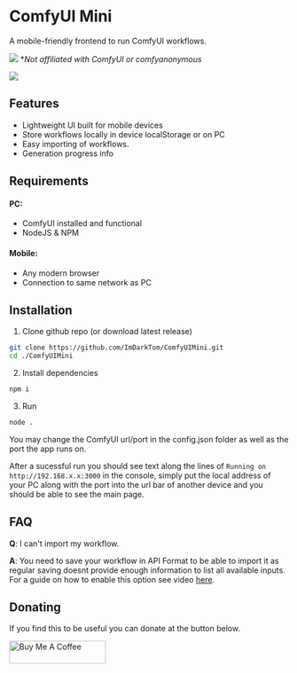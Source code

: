 # ComfyUI Mini
A mobile-friendly frontend to run ComfyUI workflows.

![](https://repository-images.githubusercontent.com/681240572/8c2ca9fa-921d-4490-959d-669c543ace4c)
\**Not affiliated with ComfyUI or comfyanonymous*

![](https://github.com/user-attachments/assets/f5356183-6f82-45ed-acab-82b015e22496)
## Features
- Lightweight UI built for mobile devices
- Store workflows locally in device localStorage or on PC
- Easy importing of workflows.
- Generation progress info
## Requirements
#### PC:
- ComfyUI installed and functional
- NodeJS & NPM
#### Mobile:
- Any modern browser
- Connection to same network as PC
## Installation

1. Clone github repo (or download latest release)

```bash
git clone https://github.com/ImDarkTom/ComfyUIMini.git
cd ./ComfyUIMini
```

2. Install dependencies

```bash
npm i
```

3. Run

```bash
node .
```

You may change the ComfyUI url/port in the config.json folder as well as the port the app runs on.

After a sucessful run you should see text along the lines of `Running on http://192.168.x.x:3000` in the console, simply put the local address of your PC along with the port into the url bar of another device and you should be able to see the main page.

## FAQ
**Q**: I can't import my workflow.

**A**: You need to save your workflow in API Format to be able to import it as regular saving doesnt provide enough information to list all available inputs. For a guide on how to enable this option see video [here](https://imgur.com/a/YsZQu83).

## Donating
If you find this to be useful you can donate at the button below.

<a href="https://www.buymeacoffee.com/ImDarkTom" target="_blank"><img src="https://cdn.buymeacoffee.com/buttons/default-yellow.png" alt="Buy Me A Coffee" height="41" width="174"></a>
